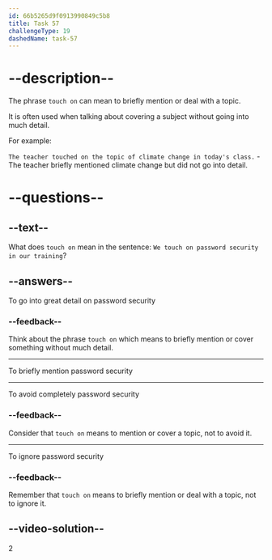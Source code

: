 ```yaml
---
id: 66b5265d9f0913990849c5b8
title: Task 57
challengeType: 19
dashedName: task-57
---
```


# --description--

The phrase `touch on` can mean to briefly mention or deal with a topic. 

It is often used when talking about covering a subject without going into much detail.

For example:

`The teacher touched on the topic of climate change in today's class.` - The teacher briefly mentioned climate change but did not go into detail.

# --questions--

## --text--

What does `touch on` mean in the sentence: `We touch on password security in our training`?

## --answers--

To go into great detail on password security

### --feedback--

Think about the phrase `touch on` which means to briefly mention or cover something without much detail.

---

To briefly mention password security

---

To avoid completely password security

### --feedback--

Consider that `touch on` means to mention or cover a topic, not to avoid it.

---

To ignore password security

### --feedback--

Remember that `touch on` means to briefly mention or deal with a topic, not to ignore it.

## --video-solution--

2
